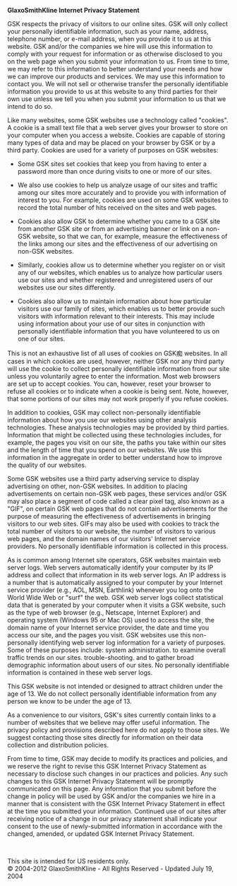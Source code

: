   
**GlaxoSmithKline Internet Privacy Statement**

GSK respects the privacy of visitors to our online sites. GSK will only collect your personally identifiable information, such as your name, address, telephone number, or e-mail address, when you provide it to us at this website. GSK and/or the companies we hire will use this information to comply with your request for information or as otherwise disclosed to you on the web page when you submit your information to us. From time to time, we may refer to this information to better understand your needs and how we can improve our products and services. We may use this information to contact you. We will not sell or otherwise transfer the personally identifiable information you provide to us at this website to any third parties for their own use unless we tell you when you submit your information to us that we intend to do so.

Like many websites, some GSK websites use a technology called "cookies". A cookie is a small text file that a web server gives your browser to store on your computer when you access a website. Cookies are capable of storing many types of data and may be placed on your browser by GSK or by a third party. Cookies are used for a variety of purposes on GSK websites:

*   Some GSK sites set cookies that keep you from having to enter a password more than once during visits to one or more of our sites.

*   We also use cookies to help us analyze usage of our sites and traffic among our sites more accurately and to provide you with information of interest to you. For example, cookies are used on some GSK websites to record the total number of hits received on the sites and web pages.

*   Cookies also allow GSK to determine whether you came to a GSK site from another GSK site or from an advertising banner or link on a non-GSK website, so that we can, for example, measure the effectiveness of the links among our sites and the effectiveness of our advertising on non-GSK websites.

*   Similarly, cookies allow us to determine whether you register on or visit any of our websites, which enables us to analyze how particular users use our sites and whether registered and unregistered users of our websites use our sites differently.

*   Cookies also allow us to maintain information about how particular visitors use our family of sites, which enables us to better provide such visitors with information relevant to their interests. This may include using information about your use of our sites in conjunction with personally identifiable information that you have volunteered to us on one of our sites.

This is not an exhaustive list of all uses of cookies on GSK痴 websites. In all cases in which cookies are used, however, neither GSK nor any third party will use the cookie to collect personally identifiable information from our site unless you voluntarily agree to enter the information. Most web browsers are set up to accept cookies. You can, however, reset your browser to refuse all cookies or to indicate when a cookie is being sent. Note, however, that some portions of our sites may not work properly if you refuse cookies.

In addition to cookies, GSK may collect non-personally identifiable information about how you use our websites using other analysis technologies. These analysis technologies may be provided by third parties. Information that might be collected using these technologies includes, for example, the pages you visit on our site, the paths you take within our sites and the length of time that you spend on our websites. We use this information in the aggregate in order to better understand how to improve the quality of our websites.

Some GSK websites use a third party adserving service to display advertising on other, non-GSK websites. In addition to placing advertisements on certain non-GSK web pages, these services and/or GSK may also place a segment of code called a clear pixel tag, also known as a "GIF", on certain GSK web pages that do not contain advertisements for the purpose of measuring the effectiveness of advertisements in bringing visitors to our web sites. GIFs may also be used with cookies to track the total number of visitors to our website, the number of visitors to various web pages, and the domain names of our visitors' Internet service providers. No personally identifiable information is collected in this process.

As is common among Internet site operators, GSK websites maintain web server logs. Web servers automatically identify your computer by its IP address and collect that information in its web server logs. An IP address is a number that is automatically assigned to your computer by your Internet service provider (e.g., AOL, MSN, Earthlink) whenever you log onto the World Wide Web or "surf" the web. GSK web server logs collect statistical data that is generated by your computer when it visits a GSK website, such as the type of web browser (e.g., Netscape, Internet Explorer) and operating system (Windows 95 or Mac OS) used to access the site, the domain name of your Internet service provider, the date and time you access our site, and the pages you visit. GSK websites use this non-personally identifying web server log information for a variety of purposes. Some of these purposes include: system administration. to examine overall traffic trends on our sites. trouble-shooting. and to gather broad demographic information about users of our sites. No personally identifiable information is contained in these web server logs.

This GSK website is not intended or designed to attract children under the age of 13. We do not collect personally identifiable information from any person we know to be under the age of 13.

As a convenience to our visitors, GSK's sites currently contain links to a number of websites that we believe may offer useful information. The privacy policy and provisions described here do not apply to those sites. We suggest contacting those sites directly for information on their data collection and distribution policies.

From time to time, GSK may decide to modify its practices and policies, and we reserve the right to revise this GSK Internet Privacy Statement as necessary to disclose such changes in our practices and policies. Any such changes to this GSK Internet Privacy Statement will be promptly communicated on this page. Any information that you submit before the change in policy will be used by GSK and/or the companies we hire in a manner that is consistent with the GSK Internet Privacy Statement in effect at the time you submitted your information. Continued use of our sites after receiving notice of a change in our privacy statement shall indicate your consent to the use of newly-submitted information in accordance with the changed, amended, or updated GSK Internet Privacy Statement.

   
  
This site is intended for US residents only.  
© 2004-2012 GlaxoSmithKline - All Rights Reserved - Updated July 19, 2004